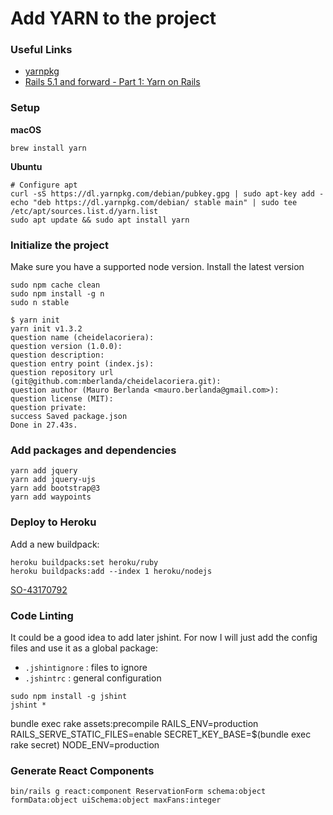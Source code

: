 # Add YARN to the project

### Useful Links

- [yarnpkg](https://yarnpkg.com/lang/en/docs/install/)
- [Rails 5.1 and forward - Part 1: Yarn on Rails](http://g3ortega.com/rails/2017/05/30/rails-5-1-and-forward-yarn-on-rails.html)

### Setup

**macOS**

`brew install yarn`

**Ubuntu**

```
# Configure apt
curl -sS https://dl.yarnpkg.com/debian/pubkey.gpg | sudo apt-key add -
echo "deb https://dl.yarnpkg.com/debian/ stable main" | sudo tee /etc/apt/sources.list.d/yarn.list
sudo apt update && sudo apt install yarn
```

### Initialize the project

Make sure you have a supported node version.
Install the latest version

```
sudo npm cache clean
sudo npm install -g n
sudo n stable
```

```
$ yarn init
yarn init v1.3.2
question name (cheidelacoriera):
question version (1.0.0):
question description:
question entry point (index.js):
question repository url (git@github.com:mberlanda/cheidelacoriera.git):
question author (Mauro Berlanda <mauro.berlanda@gmail.com>):
question license (MIT):
question private:
success Saved package.json
Done in 27.43s.
```

### Add packages and dependencies

```
yarn add jquery
yarn add jquery-ujs
yarn add bootstrap@3
yarn add waypoints
```

### Deploy to Heroku

Add a new buildpack:

```
heroku buildpacks:set heroku/ruby
heroku buildpacks:add --index 1 heroku/nodejs
```

[SO-43170792](https://stackoverflow.com/a/43170792)

### Code Linting

It could be a good idea to add later jshint.
For now I will just add the config files and use it as a global package:

- `.jshintignore` : files to ignore
- `.jshintrc` : general configuration

```
sudo npm install -g jshint
jshint *
```

bundle exec rake assets:precompile RAILS_ENV=production RAILS_SERVE_STATIC_FILES=enable SECRET_KEY_BASE=$(bundle exec rake secret) NODE_ENV=production


### Generate React Components

```
bin/rails g react:component ReservationForm schema:object formData:object uiSchema:object maxFans:integer
```